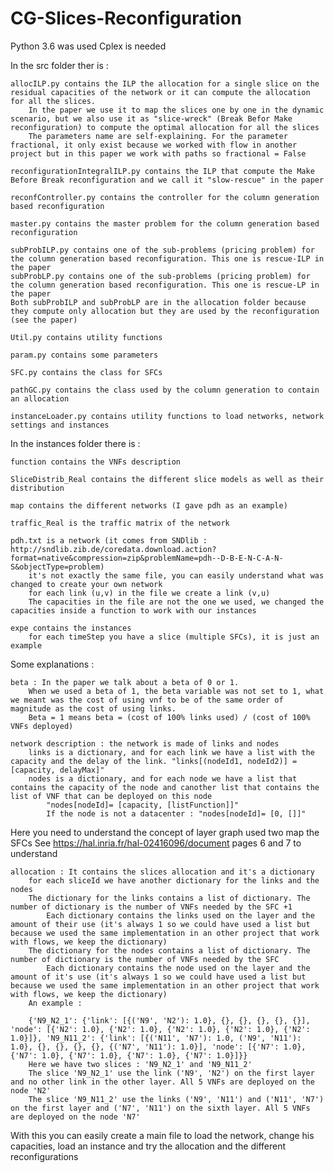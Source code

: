 # CG-Slices-Reconfiguration

Python 3.6 was used
Cplex is needed

In the src folder ther is :

	allocILP.py contains the ILP the allocation for a single slice on the residual capacities of the network or it can compute the allocation for all the slices.
		In the paper we use it to map the slices one by one in the dynamic scenario, but we also use it as "slice-wreck" (Break Befor Make reconfiguration) to compute the optimal allocation for all the slices
		The parameters name are self-explaining. For the parameter fractional, it only exist because we worked with flow in another project but in this paper we work with paths so fractional = False

	reconfigurationIntegralILP.py contains the ILP that compute the Make Before Break reconfiguration and we call it "slow-rescue" in the paper

	reconfController.py contains the controller for the column generation based reconfiguration

	master.py contains the master problem for the column generation based reconfiguration

	subProbILP.py contains one of the sub-problems (pricing problem) for the column generation based reconfiguration. This one is rescue-ILP in the paper
	subProbLP.py contains one of the sub-problems (pricing problem) for the column generation based reconfiguration. This one is rescue-LP in the paper
	Both subProbILP and subProbLP are in the allocation folder because they compute only allocation but they are used by the reconfiguration (see the paper)

	Util.py contains utility functions

	param.py contains some parameters

	SFC.py contains the class for SFCs

	pathGC.py contains the class used by the column generation to contain an allocation

	instanceLoader.py contains utility functions to load networks, network settings and instances



In the instances folder there is :

	function contains the VNFs description

	SliceDistrib_Real contains the different slice models as well as their distribution

	map contains the different networks (I gave pdh as an example)

	traffic_Real is the traffic matrix of the network

	pdh.txt is a network (it comes from SNDlib : http://sndlib.zib.de/coredata.download.action?format=native&compression=zip&problemName=pdh--D-B-E-N-C-A-N-S&objectType=problem)
		it's not exactly the same file, you can easily understand what was changed to create your own network
		for each link (u,v) in the file we create a link (v,u)
		The capacities in the file are not the one we used, we changed the capacities inside a function to work with our instances

	expe contains the instances
		for each timeStep you have a slice (multiple SFCs), it is just an example



Some explanations :

	beta : In the paper we talk about a beta of 0 or 1.
		When we used a beta of 1, the beta variable was not set to 1, what we meant was the cost of using vnf to be of the same order of magnitude as the cost of using links.
		Beta = 1 means beta = (cost of 100% links used) / (cost of 100% VNFs deployed)

	network description : the network is made of links and nodes
		links is a dictionary, and for each link we have a list with the capacity and the delay of the link. "links[(nodeId1, nodeId2)] = [capacity, delayMax]"
		nodes is a dictionary, and for each node we have a list that contains the capacity of the node and canother list that contains the list of VNF that can be deployed on this node
			"nodes[nodeId]= [capacity, [listFunction]]"
			If the node is not a datacenter : "nodes[nodeId]= [0, []]"

Here you need to understand the concept of layer graph used two map the SFCs
	See https://hal.inria.fr/hal-02416096/document pages 6 and 7 to understand 

	allocation : It contains the slices allocation and it's a dictionary
		for each sliceId we have another dictionary for the links and the nodes
		The dictionary for the links contains a list of dictionary. The number of dictionary is the number of VNFs needed by the SFC +1
			Each dictionary contains the links used on the layer and the amount of their use (it's always 1 so we could have used a list but because we used the same implementation in an other project that work with flows, we keep the dictionary)
		The dictionary for the nodes contains a list of dictionary. The number of dictionary is the number of VNFs needed by the SFC
			Each dictionary contains the node used on the layer and the amount of it's use (it's always 1 so we could have used a list but because we used the same implementation in an other project that work with flows, we keep the dictionary)
		An example :

		{'N9_N2_1': {'link': [{('N9', 'N2'): 1.0}, {}, {}, {}, {}, {}], 'node': [{'N2': 1.0}, {'N2': 1.0}, {'N2': 1.0}, {'N2': 1.0}, {'N2': 1.0}]}, 'N9_N11_2': {'link': [{('N11', 'N7'): 1.0, ('N9', 'N11'): 1.0}, {}, {}, {}, {}, {('N7', 'N11'): 1.0}], 'node': [{'N7': 1.0}, {'N7': 1.0}, {'N7': 1.0}, {'N7': 1.0}, {'N7': 1.0}]}}
		Here we have two slices : 'N9_N2_1' and 'N9_N11_2'
		The slice 'N9_N2_1' use the link ('N9', 'N2') on the first layer and no other link in the other layer. All 5 VNFs are deployed on the node 'N2'
		The slice 'N9_N11_2' use the links ('N9', 'N11') and ('N11', 'N7') on the first layer and ('N7', 'N11') on the sixth layer. All 5 VNFs are deployed on the node 'N7'



With this you can easily create a main file to load the network, change his capacities, load an instance and try the allocation and the different reconfigurations
